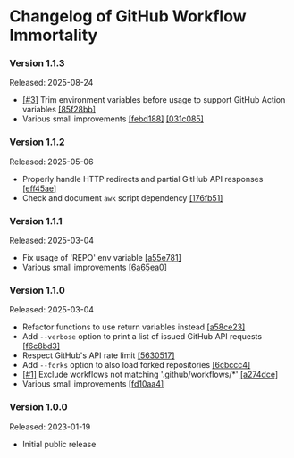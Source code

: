 Changelog of GitHub Workflow Immortality
========================================

### Version 1.1.3
Released: 2025-08-24

* [[#3]](https://github.com/PhrozenByte/gh-workflow-immortality/pull/3) Trim environment variables before usage to support GitHub Action variables [[85f28bb]](https://github.com/PhrozenByte/gh-workflow-immortality/commit/85f28bb)
* Various small improvements [[febd188]](https://github.com/PhrozenByte/gh-workflow-immortality/commit/febd188) [[031c085]](https://github.com/PhrozenByte/gh-workflow-immortality/commit/031c085)

### Version 1.1.2
Released: 2025-05-06

* Properly handle HTTP redirects and partial GitHub API responses [[eff45ae]](https://github.com/PhrozenByte/gh-workflow-immortality/commit/eff45ae)
* Check and document `awk` script dependency [[176fb51]](https://github.com/PhrozenByte/gh-workflow-immortality/commit/176fb51)

### Version 1.1.1
Released: 2025-03-04

* Fix usage of 'REPO' env variable [[a55e781]](https://github.com/PhrozenByte/gh-workflow-immortality/commit/a55e7812491ec2fd8e8a047e7af9790f4ef0de53)
* Various small improvements [[6a65ea0]](https://github.com/PhrozenByte/gh-workflow-immortality/commit/6a65ea076da34c7d4990ddb7d9db558cbf32477f)

### Version 1.1.0
Released: 2025-03-04

* Refactor functions to use return variables instead [[a58ce23]](https://github.com/PhrozenByte/gh-workflow-immortality/commit/a58ce230acc45e2d7434eb85d61282d1b11a37f0)
* Add `--verbose` option to print a list of issued GitHub API requests [[f6c8bd3]](https://github.com/PhrozenByte/gh-workflow-immortality/commit/f6c8bd39c2cbdb3b58ba211db2d8c34c0cbb3f1f)
* Respect GitHub's API rate limit [[5630517]](https://github.com/PhrozenByte/gh-workflow-immortality/commit/56305170000d0bb8d2cf40e2bf4e807f6c9eb641)
* Add `--forks` option to also load forked repositories [[6cbccc4]](https://github.com/PhrozenByte/gh-workflow-immortality/commit/6cbccc4917f4f3286b1d577083ffb70ec441a93f)
* [[#1]](https://github.com/PhrozenByte/gh-workflow-immortality/issues/1) Exclude workflows not matching '.github/workflows/*' [[a274dce]](https://github.com/PhrozenByte/gh-workflow-immortality/commit/a274dce7f5ffc7820c54dc305d0c39e9b5e3741f)
* Various small improvements [[fd10aa4]](https://github.com/PhrozenByte/gh-workflow-immortality/commit/fd10aa441c755e4c72b23a306c26c0633fe187df)

### Version 1.0.0
Released: 2023-01-19

* Initial public release
